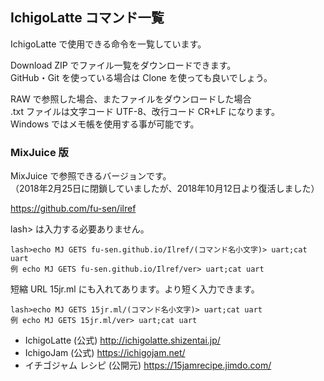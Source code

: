 ## IchigoLatte コマンド一覧

IchigoLatte で使用できる命令を一覧しています。

Download ZIP でファイル一覧をダウンロードできます。\
GitHub・Git を使っている場合は Clone を使っても良いでしょう。

RAW で参照した場合、またファイルをダウンロードした場合\
.txt ファイルは文字コード UTF-8、改行コード CR+LF になります。\
Windows ではメモ帳を使用する事が可能です。

### MixJuice 版

MixJuice で参照できるバージョンです。\
（2018年2月25日に閉鎖していましたが、2018年10月12日より復活しました）

https://github.com/fu-sen/ilref

lash> は入力する必要ありません。
```
lash>echo MJ GETS fu-sen.github.io/Ilref/(コマンド名小文字)> uart;cat uart
例 echo MJ GETS fu-sen.github.io/Ilref/ver> uart;cat uart
```

短縮 URL 15jr.ml にも入れてあります。より短く入力できます。

```
lash>echo MJ GETS 15jr.ml/(コマンド名小文字)> uart;cat uart
例 echo MJ GETS 15jr.ml/ver> uart;cat uart
```

* IchigoLatte (公式) http://ichigolatte.shizentai.jp/
* IchigoJam (公式) https://ichigojam.net/
* イチゴジャム レシピ (公開元) https://15jamrecipe.jimdo.com/

